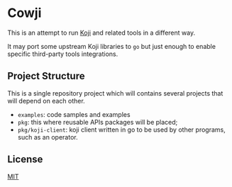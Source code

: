 # Cowji

This is an attempt to run [Koji](https://pagure.io/koji) and related tools in a different way.

It may port some upstream Koji libraries to `go` but just enough to enable specific third-party tools integrations.

## Project Structure

This is a single repository project which will contains several projects
that will depend on each other.

* `examples`: code samples and examples
* `pkg`: this where reusable APIs packages will be placed;
* `pkg/koji-client`: koji client written in go to be used by other programs, such as an operator.

## License

[MIT](./LICENSE)
